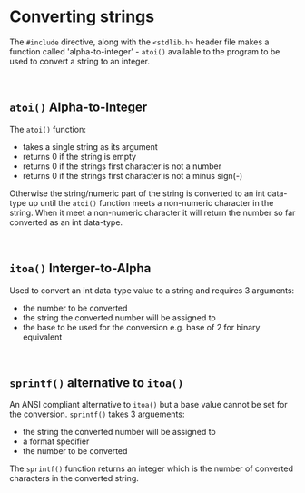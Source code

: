 # Converting strings

The `#include` directive, along with the `<stdlib.h>` header file makes a function called 'alpha-to-integer' - `atoi()` available to the program to be used to convert a string to an integer.

<br>

## `atoi()` Alpha-to-Integer

The `atoi()` function:

- takes a single string as its argument
- returns 0 if the string is empty
- returns 0 if the strings first character is not a number
- returns 0 if the strings first character is not a minus sign(-)

Otherwise the string/numeric part of the string is converted to an int data-type up until the `atoi()` function meets a non-numeric character in the string. When it meet a non-numeric character it will return the number so far converted as an int data-type.

<br>

## `itoa()` Interger-to-Alpha

Used to convert an int data-type value to a string and requires 3 arguments:

- the number to be converted
- the string the converted number will be assigned to	
- the base to be used for the conversion e.g. base of 2 for binary equivalent

<br>

## `sprintf()` alternative to `itoa()`

An ANSI compliant alternative to `itoa()` but a base value cannot be set for the conversion. `sprintf()` takes 3 arguements:

- the string the converted number will be assigned to	
- a format specifier
- the number to be converted

The `sprintf()` function returns an integer which is the number of converted characters in the converted string.

